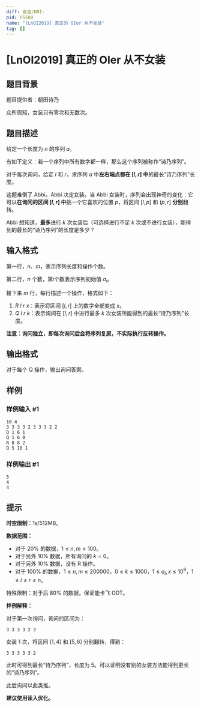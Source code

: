 ```yaml
---
diff: 省选/NOI-
pid: P5500
name: "[LnOI2019] 真正的 OIer 从不女装"
tag: []
---
```

# [LnOI2019] 真正的 OIer 从不女装
## 题目背景

题目提供者：朝田诗乃

众所周知，女装只有零次和无数次。
## 题目描述

给定一个长度为 $n$ 的序列 $a$。

有如下定义：若一个序列中所有数字都一样，那么这个序列被称作“诗乃序列”。

对于每次询问，给定 $l$ 和 $r$，求序列 $a$ 中**左右端点都在 $[l,r]$ 中**的最长“诗乃序列”长度。

这题难倒了 Abbi。Abbi 决定女装。当 Abbi 女装时，序列会出现神奇的变化：它可以**在询问的区间 $[l,r]$ 中**挑一个它喜欢的位置 $p$，将区间 $[l,p]$ 和 $(p,r]$ **分别**翻转。

Abbi 想知道，**最多**进行 $k$ 次女装后（可选择进行不足 $k$ 次或不进行女装），能得到的最长的“诗乃序列”的长度是多少？
## 输入格式

第一行，$n$、$m$，表示序列长度和操作个数。

第二行，$n$ 个数，第$i$个数表示序列初始值 $a_i$。

接下来 $m$ 行，每行描述一个操作，格式如下：

1. $R$ $l$ $r$ $x$：表示将区间 $[l,r]$ 上的数字全部变成 $x$。
2. $Q$ $l$ $r$ $k$：表示询问在 $[l,r]$ 中进行最多 $k$ 次女装所能得到的最长“诗乃序列”长度。

**注意：询问独立，即每次询问后会将序列复原，不实际执行反转操作。**
## 输出格式

对于每个 Q 操作，输出询问答案。
## 样例

### 样例输入 #1
```
10 4
3 3 3 3 2 3 3 3 2 2
Q 1 6 1
Q 1 6 0
R 8 8 2
Q 5 10 1
```
### 样例输出 #1
```
5
4
4
```
## 提示

**时空限制**：1s/512MB。

**数据范围：**

- 对于 $20\%$ 的数据，$1 ≤ n,m ≤ 100$。
- 对于另外 $10\%$ 数据，所有询问的 $k=0$。
- 对于另外 $10\%$ 数据，没有 R 操作。
- 对于 $100\%$ 的数据，$1≤n,m≤200000$，$0≤k≤1000$，$1≤a_i,x≤10^9$，$1≤l≤r≤n$。

特殊限制：对于后 $80\%$ 的数据，保证能卡飞 ODT。

**样例解释：**

对于第一次询问，询问的区间为：

```
3 3 3 3 2 3
```

女装 $1$ 次，将区间 $[1,4]$ 和 $[5,6]$ 分别翻转，得到：

```
3 3 3 3 3 2
```

此时可得到最长“诗乃序列”，长度为 $5$。可以证明没有别的女装方法能得到更长的“诗乃序列”。

此后询问以此类推。

**建议使用读入优化。**
